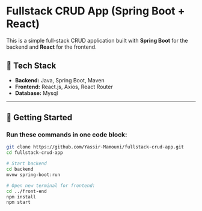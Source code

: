 # Fullstack CRUD App (Spring Boot + React)

This is a simple full-stack CRUD application built with **Spring Boot** for the backend and **React** for the frontend.

## 🧰 Tech Stack

- **Backend:** Java, Spring Boot, Maven
- **Frontend:** React.js, Axios, React Router
- **Database:** Mysql

---

## 🚀 Getting Started

### Run these commands in one code block:

```bash
git clone https://github.com/Yassir-Mamouni/fullstack-crud-app.git
cd fullstack-crud-app

# Start backend
cd backend
mvnw spring-boot:run

# Open new terminal for frontend:
cd ../front-end
npm install
npm start

